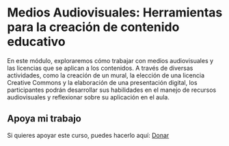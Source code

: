 # Medios Audiovisuales: Herramientas para la creación de contenido educativo
En este módulo, exploraremos cómo trabajar con medios audiovisuales y las licencias que se aplican a los contenidos. A través de diversas actividades, como la creación de un mural, la elección de una licencia Creative Commons y la elaboración de una presentación digital, los participantes podrán desarrollar sus habilidades en el manejo de recursos audiovisuales y reflexionar sobre su aplicación en el aula.

## Apoya mi trabajo
Si quieres apoyar este curso, puedes hacerlo aquí: [Donar](https://paypal.me/eriksenwolf?locale.x=es_ES&country.x=ES)
